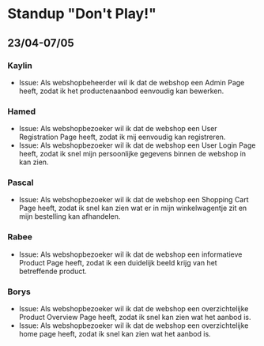 # Standup "Don't Play!"

## 23/04-07/05

### Kaylin

-   Issue: Als webshopbeheerder wil ik dat de webshop een Admin Page heeft, zodat ik het productenaanbod eenvoudig kan bewerken.

### Hamed

-   Issue: Als webshopbezoeker wil ik dat de webshop een User Registration Page heeft, zodat ik mij eenvoudig kan registreren.
-   Issue: Als webshopbezoeker wil ik dat de webshop een User Login Page heeft, zodat ik snel mijn persoonlijke gegevens binnen de webshop in kan zien.

### Pascal

-   Issue: Als webshopbezoeker wil ik dat de webshop een Shopping Cart Page heeft, zodat ik snel kan zien wat er in mijn winkelwagentje zit en mijn bestelling kan afhandelen.

### Rabee

-   Issue: Als webshopbezoeker wil ik dat de webshop een informatieve Product Page heeft, zodat ik een duidelijk beeld krijg van het betreffende product.

### Borys

-   Issue: Als webshopbezoeker wil ik dat de webshop een overzichtelijke Product Overview Page heeft, zodat ik snel kan zien wat het aanbod is.
-   Issue: Als webshopbezoeker wil ik dat de webshop een overzichtelijke home page heeft, zodat ik snel kan zien wat het aanbod is.
